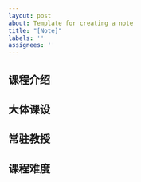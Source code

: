 ```yaml
---
layout: post
about: Template for creating a note
title: "[Note]"
labels: ''
assignees: ''
---
```

## 课程介绍

## 大体课设

## 常驻教授

## 课程难度
